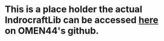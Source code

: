 <h1>This is a place holder the actual IndrocraftLib can be accessed
<a href="https://github.com/OMEN44/IndrocraftAPI">here</a> on OMEN44's github. </h1>